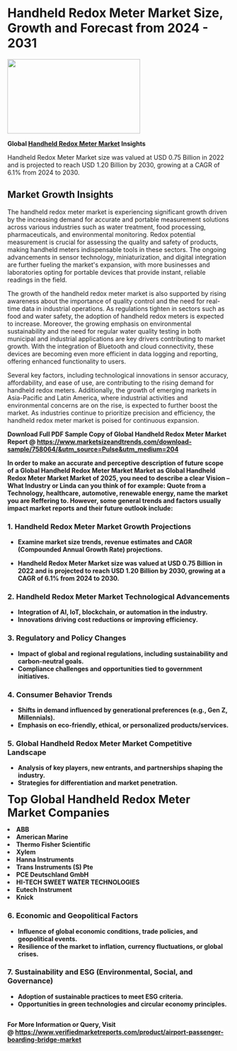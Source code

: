 <H1>Handheld Redox Meter Market Size, Growth and Forecast from 2024 - 2031</H1><img class="aligncenter size-medium wp-image-584254" src="https://thirdeyenews.in/wp-content/uploads/2024/09/Global-Market-Research-300x168.jpeg" alt="" width="300" height="168" /><p><strong>Global&nbsp;<a href="https://www.marketsizeandtrends.com/download-sample/758064/&amp;utm_source=Pulse&amp;utm_medium=204">Handheld Redox Meter Market</a> Insights</strong></p><p>Handheld Redox Meter Market size was valued at USD 0.75 Billion in 2022 and is projected to reach USD 1.20 Billion by 2030, growing at a CAGR of 6.1% from 2024 to 2030.</p><p><h2>Market Growth Insights</h2> <p>The handheld redox meter market is experiencing significant growth driven by the increasing demand for accurate and portable measurement solutions across various industries such as water treatment, food processing, pharmaceuticals, and environmental monitoring. Redox potential measurement is crucial for assessing the quality and safety of products, making handheld meters indispensable tools in these sectors. The ongoing advancements in sensor technology, miniaturization, and digital integration are further fueling the market's expansion, with more businesses and laboratories opting for portable devices that provide instant, reliable readings in the field.</p> <p><strong></strong></p> <p>The growth of the handheld redox meter market is also supported by rising awareness about the importance of quality control and the need for real-time data in industrial operations. As regulations tighten in sectors such as food and water safety, the adoption of handheld redox meters is expected to increase. Moreover, the growing emphasis on environmental sustainability and the need for regular water quality testing in both municipal and industrial applications are key drivers contributing to market growth. With the integration of Bluetooth and cloud connectivity, these devices are becoming even more efficient in data logging and reporting, offering enhanced functionality to users.</p> <p>Several key factors, including technological innovations in sensor accuracy, affordability, and ease of use, are contributing to the rising demand for handheld redox meters. Additionally, the growth of emerging markets in Asia-Pacific and Latin America, where industrial activities and environmental concerns are on the rise, is expected to further boost the market. As industries continue to prioritize precision and efficiency, the handheld redox meter market is poised for continuous expansion.</p> <p><strong></p><p><span class=""><strong>Download Full PDF Sample Copy of Global Handheld Redox Meter Market Report</strong> @ <a href="https://www.marketsizeandtrends.com/download-sample/758064/&amp;utm_source=Pulse&amp;utm_medium=204" target="_blank">https://www.marketsizeandtrends.com/download-sample/758064/&amp;utm_source=Pulse&amp;utm_medium=204</a></span></p><p>In order to make an accurate and perceptive description of future scope of a Global&nbsp;Handheld Redox Meter Market Market as Global&nbsp;Handheld Redox Meter Market Market of 2025, you need to describe a clear Vision &ndash; What Industry or Linda can you think of for example: Quote from a Technology, healthcare, automotive, renewable energy, name the market you are Reffering to. However, some general trends and factors usually impact market reports and their future outlook include:</p><h3>1.&nbsp;<strong>Handheld Redox Meter Market Growth Projections</strong></h3><ul><li>Examine market size trends, revenue estimates and CAGR (Compounded Annual Growth Rate) projections.</li><li><p>Handheld Redox Meter Market size was valued at USD 0.75 Billion in 2022 and is projected to reach USD 1.20 Billion by 2030, growing at a CAGR of 6.1% from 2024 to 2030.</p></li></ul><h3>2.&nbsp;<strong>Handheld Redox Meter Market Technological Advancements</strong></h3><ul><li>Integration of AI, IoT, blockchain, or automation in the industry.</li><li>Innovations driving cost reductions or improving efficiency.</li></ul><h3>3.&nbsp;<strong>Regulatory and Policy Changes</strong></h3><ul><li>Impact of global and regional regulations, including sustainability and carbon-neutral goals.</li><li>Compliance challenges and opportunities tied to government initiatives.</li></ul><h3>4.&nbsp;<strong>Consumer Behavior Trends</strong></h3><ul><li>Shifts in demand influenced by generational preferences (e.g., Gen Z, Millennials).</li><li>Emphasis on eco-friendly, ethical, or personalized products/services.</li></ul><h3>5.&nbsp;<strong>Global Handheld Redox Meter Market Competitive Landscape</strong></h3><ul><li>Analysis of key players, new entrants, and partnerships shaping the industry.</li><li>Strategies for differentiation and market penetration.</li></ul><p data-pm-slice="1 1 []"><span style="color: inherit; font-family: inherit; font-size: 25px;">Top Global Handheld Redox Meter Market Companies</span></p><div class="" data-test-id=""><p><li>ABB</li><li> American Marine</li><li> Thermo Fisher Scientific</li><li> Xylem</li><li> Hanna Instruments</li><li> Trans Instruments (S) Pte</li><li> PCE Deutschland GmbH</li><li> HI-TECH SWEET WATER TECHNOLOGIES</li><li> Eutech Instrument</li><li> Knick</li></p></div><h3>6.&nbsp;<strong>Economic and Geopolitical Factors</strong></h3><ul><li>Influence of global economic conditions, trade policies, and geopolitical events.</li><li>Resilience of the market to inflation, currency fluctuations, or global crises.</li></ul><h3>7.&nbsp;<strong>Sustainability and ESG (Environmental, Social, and Governance)</strong></h3><ul><li>Adoption of sustainable practices to meet ESG criteria.</li><li>Opportunities in green technologies and circular economy principles.</li></ul><h2><strong style="font-size: 14px;">For More Information or Query, Visit @&nbsp;</strong><a style="background-color: #ffffff; font-size: 14px;" href="https://www.marketsizeandtrends.com/report/handheld-redox-meter-market/" target="_blank">https://www.verifiedmarketreports.com/product/airport-passenger-boarding-bridge-market</a></h2>
